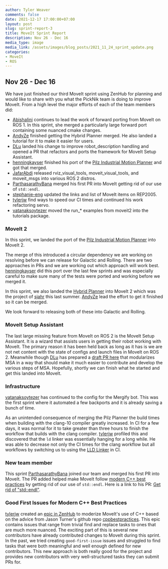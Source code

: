 ```yaml
---
author: Tyler Weaver
comments: false
date: 2021-12-17 17:00:00+07:00
layout: post
slug: sprint-report-3
title: MoveIt Sprint Report
description: Nov 26 - Dec 16
media_type: image
media_link: /assets/images/blog_posts/2021_11_24_sprint_update.png
categories:
- MoveIt
- ROS
---
```


## Nov 26 - Dec 16

We have just finished our third MoveIt sprint using ZenHub for planning and would like to share with you what the PickNik team is doing to improve MoveIt.  From a high level the major efforts of each of the team members did:

- [Abishalini](https://github.com/Abishalini) continues to lead the work of forward porting from MoveIt on ROS 1.  In this sprint, she merged a particularly large forward port containing some nuanced cmake changes.
- [AndyZe](https://github.com/AndyZe) finished getting the Hybrid Planner merged.  He also landed a tutorial for it to make it easier for users.
- [DLu](https://github.com/DLu) landed his change to improve robot_description handling and opened a PR that refactors and ports the framework for MoveIt Setup Assistant.
- [henningkayser](https://github.com/henningkayser) finished his port of the [Pilz Industrial Motion Planner](https://moveit.picknik.ai/main/doc/pilz_industrial_motion_planner/pilz_industrial_motion_planner.html?highlight=pilz) and got that merged.
- [JafarAbdi](https://github.com/JafarAbdi) released rviz_visual_tools, moveit_visual_tools, and moveit_msgs into various ROS 2 distros.
- [ParthasarathyBana](https://github.com/ParthasarathyBana) merged his first PR into MoveIt getting rid of our use of ``std::endl``.
- [stephanie-eng](https://github.com/stephanie-eng) updated the links and list of MoveIt items on REP2005.
- [tylerjw](https://github.com/tylerjw) find ways to speed our CI times and continued his work refactoring servo.
- [vatanaksoytezer](https://github.com/vatanaksoytezer) moved the run_* examples from moveit2 into the tutorials package.

### MoveIt 2

In this sprint, we landed the port of the [Pilz Industrial Motion Planner](https://moveit.picknik.ai/main/doc/pilz_industrial_motion_planner/pilz_industrial_motion_planner.html?highlight=pilz) into MoveIt 2.

The merge of this introduced a circular dependency we are working on resolving before we can release for Galactic and Rolling.
There are two approaches in PRs and we are working out which approach will work best.
[henningkayser](https://github.com/henningkayser) did this port over the last few sprints and was especially careful to make sure many of the tests were ported and working before we merged it.

In this sprint, we also landed the [Hybrid Planner](https://moveit.picknik.ai/main/doc/hybrid_planning/hybrid_planning_tutorial.html) into MoveIt 2 which was the project of [sjahr](https://github.com/sjahr) this last summer.
[AndyZe](https://github.com/AndyZe) lead the effort to get it finished so it can be merged.

We look forward to releasing both of these into Galactic and Rolling.

### MoveIt Setup Assistant

The last large missing feature from MoveIt on ROS 2 is the MoveIt Setup Assistant.
It is a wizard that assists users in getting their robot working with MoveIt.
The primary reason it has been held back as long as it has is we are not net content with the state of configs and launch files in MoveIt on ROS 2.
Meanwhile though [DLu](https://github.com/DLu) has prepared a [draft PR here](https://github.com/ros-planning/moveit2/pull/838) that modularizes MSA in a way that should make it much easier to contribute and develop the various steps of MSA.
Hopefully, shortly we can finish what he started and get this landed into MoveIt.

### Infrastructure

[vatanaksoytezer](https://github.com/vatanaksoytezer) has continued to the config for the Mergify bot.
This was the first sprint where it automated a few backports and it is already saving a bunch of time.

As an unintended consequence of merging the Pilz Planner the build times when building with the clang-10 compiler greatly increased.
In CI for a few days, it was normal for it to take greater than three hours to finish the workflow that builds with the clang compiler.
[tylerjw](https://github.com/tylerjw) profiled this and discovered that the ``ld`` linker was essentially hanging for a long while.
He was able to decrease not only the CI times for the clang workflow but all workflows by switching us to using the [LLD Linker](https://lld.llvm.org/) in CI.

### New team member

This sprint [ParthasarathyBana](https://github.com/ParthasarathyBana) joined our team and merged his first PR into MoveIt.
The PR added helped make MoveIt follow [modern C++ best practices](https://github.com/cpp-best-practices/cppbestpractices/blob/master/08-Considering_Performance.md#get-rid-of-stdendl) by getting rid of our use of ``std::endl``.
Here is a link to his PR: [Get rid of "std::endl"](https://github.com/ros-planning/moveit2/pull/918).

### Good First Issues for Modern C++ Best Practices

[tylerjw](https://github.com/tylerjw) created an [epic in ZenHub](https://github.com/ros-planning/moveit2/issues/840) to moderize MoveIt's use of C++ based on the advice from Jason Turner's github repo [cppbestpractices](https://github.com/cpp-best-practices/cppbestpractices).
This epic contains issues that range from trivial find and replace tasks to ones that are much more nuanced.
The exciting part of this is several new contributors have already contributed changes to MoveIt during this sprint.
In the past, we tried creating ``good-first-issue`` issues and struggled to find tasks that were both meaningful and well enough defined for new contributors.
This new approach is both really good for the project and provides new contributors with very well-structured tasks they can submit PRs for.

